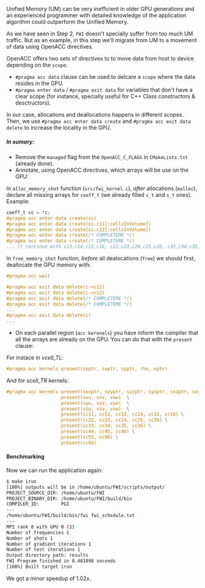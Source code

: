 Unified Memory (UM) can be very inefficient in older GPU generations and an experienced programmer with detailed knowledge of the application algorithm could outperform the Unified Memory.

As we have seen in Step 2, `FWI` doesn't specially suffer from too much UM traffic.
But as an example, in this step we'll migrate from UM to a movement of data using OpenACC directives.

OpenACC offers two sets of directives to to move data from host to device depending on the `scope`:
* `#pragma acc data` clause can be used to delcare a `scope` where the data resides in the GPU.
* `#pragma enter data` / `#pragma exit data` for variables that don't have a clear scope (for instance, specially useful for C++ Class constructors & desctructors).

In our case, allocations and deallocations happens in different scopes.
Then, we use `#pragma acc enter data create` and `#pragma acc exit data delete` to increase the locality in the GPU.

##### In sumary:

* Remove the `managed` flag from the `OpenACC_C_FLAGS` in `CMakeLists.txt` (already done).
* Annotate, using OpenACC directives, which arrays will be use on the GPU:

In `alloc_memory_shot` function (`src/fwi_kernel.c`), *after* allocations (`malloc`), declare all missing arrays for `coeff_t` (we already filled `v_t` and `s_t` ones).
Example:

```c
coeff_t cc = *c;
#pragma acc enter data create(cc)
#pragma acc enter data create(cc.c11[:cellsInVolume])
#pragma acc enter data create(cc.c12[:cellsInVolume])
#pragma acc enter data create(/* COMPLETEME */)
#pragma acc enter data create(/* COMPLETEME */)
... // continue with c13,c14,c15,c16, c22,c23,c24,c25,c26, c33,c34,c35,c36, c44,c45,c46, c55,c56, c66
```

In `free_memory_shot` function, *before* all dealocations (`free`) we should first, deallocate the GPU memory with:

```c
#pragma acc wait

#pragma acc exit data delete(c->c11)
#pragma acc exit data delete(c->c12)
#pragma acc exit data delete(/* COMPLETEME */)
#pragma acc exit data delete(/* COMPLETEME */)
...
#pragma acc exit data delete(c)
...
```

* On each parallel region (`acc kerenels`) you have inform the compiler that all the arrays are already on the GPU.
 You can do that with the `present` clause:

For instace in *vcell_TL*:
```c
#pragma acc kernels present(szptr, sxptr, syptr, rho, vptr)
```

And for *scell_TR* kernels:
```c
#pragma acc kernels present(sxxptr, syyptr, szzptr, syzptr, sxzptr, sxyptr) \
                    present(vxu, vxv, vxw)  \
                    present(vyu, vyv, vyw)  \
                    present(vzu, vzv, vzw)  \
                    present(cc11, cc12, cc13, cc14, cc15, cc16) \
                    present(cc22, cc23, cc24, cc25, cc26) \
                    present(cc33, cc34, cc35, cc36) \
                    present(cc44, cc45, cc46) \
                    present(cc55, cc56) \
                    present(cc66)
```

#### Benchmarking

Now we can run the application again:
```bash
$ make irun
[100%] outputs will be in /home/ubuntu/FWI/scripts/output/
PROJECT_SOURCE_DIR: /home/ubuntu/FWI
PROJECT_BINARY_DIR: /home/ubuntu/FWI/build/bin
COMPILER_ID:        PGI
---
/home/ubuntu/FWI/build/bin/fwi fwi_schedule.txt
---
MPI rank 0 with GPU 0 (1)
Number of frequencies 1
Number of shots 1
Number of gradient iterations 1
Number of test iterations 1
Output directory path: results
FWI Program finished in 8.401898 seconds
[100%] Built target irun
```
We got a minor speedup of 1.02x. 
